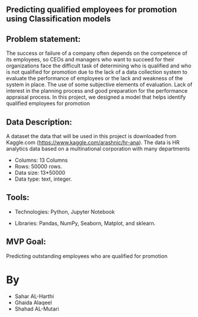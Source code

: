 ## Predicting qualified employees for promotion using Classification models


## Problem statement:
The success or failure of a company often depends on the competence of its employees, so CEOs and managers who want to succeed for their organizations face the difficult task of determining who is qualified and who is not qualified for promotion due to the lack of a data collection system to evaluate the performance of employees or the lack and weakness of the system in place. The use of some subjective elements of evaluation. Lack of interest in the planning process and good preparation for the performance appraisal process. In this project, we designed a model that helps identify qualified employees for promotion







## Data Description: 
A dataset the data that will be used in this project is downloaded from Kaggle.com (https://www.kaggle.com/arashnic/hr-ana). The data is HR analytics data based on a multinational corporation with many departments
* Columns: 13 Columns
* Rows: 50000 rows.
* Data size: 13*50000
* Data type: text, integer.





## Tools:

* Technologies: Python, Jupyter Notebook
 
* Libraries: Pandas, NumPy, Seaborn, Matplot, and sklearn.



## MVP Goal:

Predicting outstanding employees who are qualified for promotion


# By
* Sahar AL-Harthi 
* Ghaida Alaqeel  
* Shahad AL-Mutari


